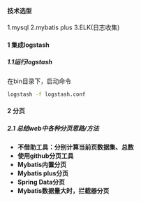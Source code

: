 
#### 技术选型

1.mysql
2.mybatis plus
3.ELK(日志收集)


#### 1 集成logstash

##### 1.1运行logstash
   在bin目录下，启动命令
   ```cmd
   logstash -f logstash.conf
   ```

#### 2 分页

##### 2.1 总结web中各种分页思路/方法

* **不借助工具：分别计算当前页数据集、总数**
* **使用github分页工具**
* **Mybatis内置分页**
* **Mybatis plus分页**
* **Spring Data分页**
* **Mybatis数据量大时，拦截器分页**